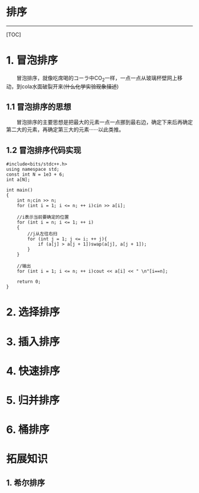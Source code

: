 排序
=========

------------

[TOC]

# 1. 冒泡排序

&emsp;&emsp;冒泡排序，就像吃席喝的コーラ中CO<sub>2</sub>一样，一点一点从玻璃杯壁网上移动，到cola水面破裂开来(~~什么化学实验现象描述~~)

## 1.1 冒泡排序的思想

&emsp;&emsp;冒泡排序的主要思想是把最大的元素一点一点挪到最右边，确定下来后再确定第二大的元素，再确定第三大的元素······以此类推。

## 1.2 冒泡排序代码实现

```cpp{.line-numbers}
#include<bits/stdc++.h>
using namespace std;
const int N = 1e3 + 6;
int a[N];

int main()
{
    int n;cin >> n;
    for (int i = 1; i <= n; ++ i)cin >> a[i];

    //i表示当前要确定的位置
    for (int i = n; i <= 1; ++ i)
    {
        //j从左往右扫
        for (int j = 1; j <= i; ++ j){
            if (a[j] > a[j + 1])swap(a[j], a[j + 1]);
        }
    }

    //输出
    for (int i = 1; i <= n; ++ i)cout << a[i] << " \n"[i==n];

    return 0;
}
```

# 2. 选择排序

# 3. 插入排序

# 4. 快速排序

# 5. 归并排序

# 6. 桶排序

# 拓展知识

## 1. 希尔排序